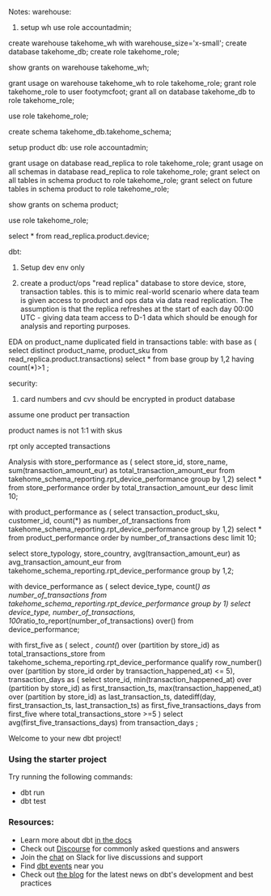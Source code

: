 Notes:
warehouse:
1. setup wh
use role accountadmin;

create warehouse takehome_wh with warehouse_size='x-small';
create database takehome_db;
create role takehome_role;

show grants on warehouse takehome_wh;

grant usage on warehouse takehome_wh to role takehome_role;
grant role takehome_role to user footymcfoot;
grant all on database takehome_db to role takehome_role;

use role takehome_role;

create schema takehome_db.takehome_schema;

setup product db:
use role accountadmin;

grant usage on database read_replica to role takehome_role;
grant usage on all schemas in database read_replica to role takehome_role;
grant select on all tables in schema product to role takehome_role;
grant select on future tables in schema product to role takehome_role;

show grants on schema product;

use role takehome_role;

select * from read_replica.product.device;

dbt:
1. Setup dev env only

2. create a product/ops "read replica" database to store device, store, transaction tables. this is to mimic
real-world scenario where data team is given access to product and ops data via data read replication. The
assumption is that the replica refreshes at the start of each day 00:00 UTC - giving data team access to D-1
data which should be enough for analysis and reporting purposes.

EDA on product_name duplicated field in transactions table:
with base as (
select distinct
product_name, product_sku
from read_replica.product.transactions)
select * from base group by 1,2 having count(*)>1
;

security:
1. card numbers and cvv should be encrypted in product database

assume one product per transaction

product names is not 1:1 with skus

rpt only accepted transactions

Analysis
with store_performance  as (
select store_id, store_name, sum(transaction_amount_eur) as total_transaction_amount_eur from takehome_schema_reporting.rpt_device_performance
group by 1,2)
select * from store_performance order by total_transaction_amount_eur desc limit 10;

with product_performance  as (
select transaction_product_sku, customer_id, count(*) as number_of_transactions from takehome_schema_reporting.rpt_device_performance
group by 1,2)
select * from product_performance order by number_of_transactions desc limit 10;

select store_typology, store_country, avg(transaction_amount_eur) as avg_transaction_amount_eur from takehome_schema_reporting.rpt_device_performance
group by 1,2;

with device_performance as (
select device_type, count(*) as number_of_transactions from takehome_schema_reporting.rpt_device_performance
group by 1)
select device_type, number_of_transactions, 100*ratio_to_report(number_of_transactions) over() from device_performance;


with first_five as (
select *, count(*) over (partition by store_id) as total_transactions_store from takehome_schema_reporting.rpt_device_performance
qualify row_number() over (partition by store_id order by transaction_happened_at) <= 5),
transaction_days as (
select
    store_id,
    min(transaction_happened_at) over (partition by store_id) as first_transaction_ts,
    max(transaction_happened_at) over (partition by store_id) as last_transaction_ts,
    datediff(day, first_transaction_ts, last_transaction_ts) as first_five_transactions_days
from first_five
where total_transactions_store >=5
)
select avg(first_five_transactions_days) from transaction_days
;

Welcome to your new dbt project!

### Using the starter project

Try running the following commands:
- dbt run
- dbt test


### Resources:
- Learn more about dbt [in the docs](https://docs.getdbt.com/docs/introduction)
- Check out [Discourse](https://discourse.getdbt.com/) for commonly asked questions and answers
- Join the [chat](https://community.getdbt.com/) on Slack for live discussions and support
- Find [dbt events](https://events.getdbt.com) near you
- Check out [the blog](https://blog.getdbt.com/) for the latest news on dbt's development and best practices
